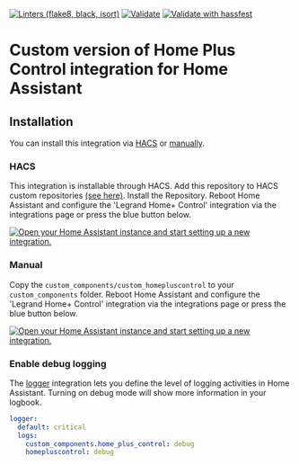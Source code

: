 [![Linters (flake8, black, isort)](https://github.com/vlebourl/custom_homepluscontrol/actions/workflows/linters.yml/badge.svg)](https://github.com/vlebourl/custom_homepluscontrol/actions/workflows/linters.yml)
[![Validate](https://github.com/vlebourl/custom_homepluscontrol/actions/workflows/validate.yml/badge.svg)](https://github.com/vlebourl/custom_homepluscontrol/actions/workflows/validate.yml)
[![Validate with hassfest](https://github.com/vlebourl/custom_homepluscontrol/actions/workflows/hassfest.yml/badge.svg)](https://github.com/vlebourl/custom_homepluscontrol/actions/workflows/hassfest.yml)

# Custom version of Home Plus Control integration for Home Assistant

## Installation

You can install this integration via [HACS](#hacs) or [manually](#manual).

### HACS

This integration is installable through HACS.
Add this repository to HACS custom repositories [(see here)](https://hacs.xyz/docs/faq/custom_repositories).
Install the Repository.
Reboot Home Assistant and configure the 'Legrand Home+ Control' integration via the integrations page or press the blue button below.

[![Open your Home Assistant instance and start setting up a new integration.](https://my.home-assistant.io/badges/config_flow_start.svg)](https://my.home-assistant.io/redirect/config_flow_start/?domain=home_plus_control)

### Manual

Copy the `custom_components/custom_homepluscontrol` to your `custom_components` folder. Reboot Home Assistant and configure the 'Legrand Home+ Control' integration via the integrations page or press the blue button below.

[![Open your Home Assistant instance and start setting up a new integration.](https://my.home-assistant.io/badges/config_flow_start.svg)](https://my.home-assistant.io/redirect/config_flow_start/?domain=home_plus_control)

### Enable debug logging

The [logger](https://www.home-assistant.io/integrations/logger/) integration lets you define the level of logging activities in Home Assistant. Turning on debug mode will show more information in your logbook.

```yaml
logger:
  default: critical
  logs:
    custom_components.home_plus_control: debug
    homepluscontrol: debug
```
